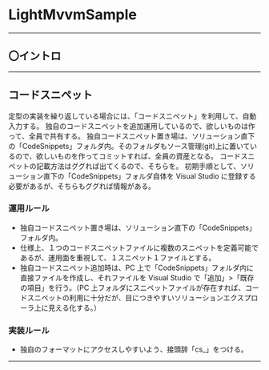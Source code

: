 # LightMvvmSample

---

## 〇イントロ

---

## コードスニペット

定型の実装を繰り返している場合には、「コードスニペット」を利用して、自動入力する。
独自のコードスニペットを追加運用しているので、欲しいものは作って、全員で共有する。
独自コードスニペット置き場は、ソリューション直下の「CodeSnippets」フォルダ内。そのフォルダもソース管理(git)上に置いているので、欲しいものを作ってコミットすれば、全員の資産となる。
コードスニペットの記載方法はググれば出てくるので、そちらを。
初期手順として、ソリューション直下の「CodeSnippets」フォルダ自体を Visual Studio に登録する必要があるが、そちらもググれば情報がある。

### 運用ルール

- 独自コードスニペット置き場は、ソリューション直下の「CodeSnippets」フォルダ内。
- 仕様上、１つのコードスニペットファイルに複数のスニペットを定義可能であるが、運用面を重視して、１スニペット１ファイルとする。
- 独自コードスニペット追加時は、PC 上で「CodeSnippets」フォルダ内に直接ファイルを作成し、それファイルを Visual Studio で「追加」>「既存の項目」を行う。（PC 上フォルダにスニペットファイルが存在すれば、コードスニペットの利用に十分だが、目につきやすいソリューションエクスプローラ上に見える化する。）

### 実装ルール

- 独自のフォーマットにアクセスしやすいよう、接頭辞「cs\_」をつける。

---
